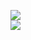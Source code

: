 [![](https://img.shields.io/badge/Made%20With-Github%20Spray-lightgrey.svg?style=for-the-badge&logo=github)](https://github.com/Annihil/github-spray#29561)  
[![](https://i.imgur.com/2DrTn0Z.gif)](https://github.com/Annihil/github-spray)